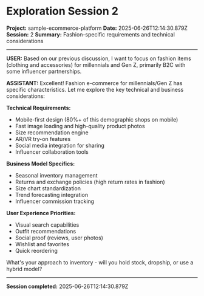 # Exploration Session 2
**Project:** sample-ecommerce-platform
**Date:** 2025-06-26T12:14:30.879Z
**Session:** 2
**Summary:** Fashion-specific requirements and technical considerations

---

**USER:** Based on our previous discussion, I want to focus on fashion items (clothing and accessories) for millennials and Gen Z, primarily B2C with some influencer partnerships.

**ASSISTANT:** Excellent! Fashion e-commerce for millennials/Gen Z has specific characteristics. Let me explore the key technical and business considerations:

**Technical Requirements:**
- Mobile-first design (80%+ of this demographic shops on mobile)
- Fast image loading and high-quality product photos
- Size recommendation engine
- AR/VR try-on features
- Social media integration for sharing
- Influencer collaboration tools

**Business Model Specifics:**
- Seasonal inventory management
- Returns and exchange policies (high return rates in fashion)
- Size chart standardization
- Trend forecasting integration
- Influencer commission tracking

**User Experience Priorities:**
- Visual search capabilities
- Outfit recommendations
- Social proof (reviews, user photos)
- Wishlist and favorites
- Quick reordering

What's your approach to inventory - will you hold stock, dropship, or use a hybrid model?

---

**Session completed:** 2025-06-26T12:14:30.879Z

